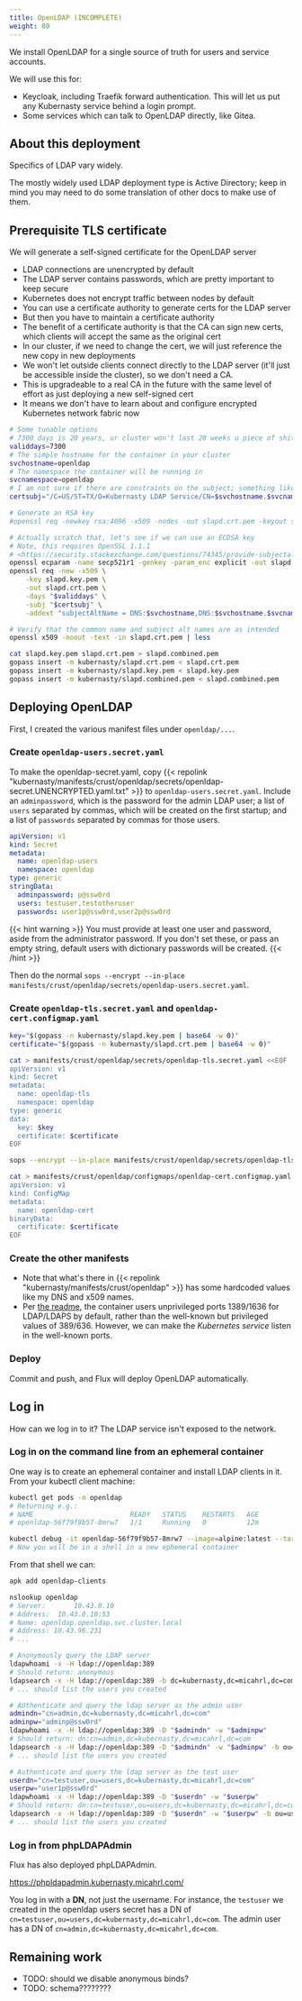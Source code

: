 ```yaml
---
title: OpenLDAP (INCOMPLETE)
weight: 80
---
```


We install OpenLDAP for a single source of truth for users and service accounts.

We will use this for:

* Keycloak, including Traefik forward authentication.
  This will let us put any Kubernasty service behind a login prompt.
* Some services which can talk to OpenLDAP directly, like Gitea.

## About this deployment

Specifics of LDAP vary widely.

The mostly widely used LDAP deployment type is Active Directory;
keep in mind you may need to do some translation of other docs to make use of them.

## Prerequisite TLS certificate

We will generate a self-signed certificate for the OpenLDAP server

* LDAP connections are unencrypted by default
* The LDAP server contains passwords, which are pretty important to keep secure
* Kubernetes does not encrypt traffic between nodes by default
* You can use a certificate authority to generate certs for the LDAP server
* But then you have to maintain a certificate authority
* The benefit of a certificate authority is that the CA can sign new certs,
  which clients will accept the same as the original cert
* In our cluster, if we need to change the cert,
  we will just reference the new copy in new deployments
* We won't let outside clients connect directly to the LDAP server
  (it'll just be accessible inside the cluster),
  so we don't need a CA.
* This is upgradeable to a real CA in the future
  with the same level of effort as just deploying a new self-signed cert
* It means we don't have to learn about and configure encrypted Kubernetes network fabric now

```sh
# Some tunable options
# 7300 days is 20 years, ur cluster won't last 20 weeks u piece of shit
validdays=7300
# The simple hostname for the container in your cluster
svchostname=openldap
# The namespace the container will be running in
svcnamespace=openldap
# I am not sure if there are constraints on the subject; something like this is typical:
certsubj="/C=US/ST=TX/O=Kubernasty LDAP Service/CN=$svchostname.$svcnamespace"

# Generate an RSA key
#openssl req -newkey rsa:4096 -x509 -nodes -out slapd.crt.pem -keyout slapd.key.pem -days "$validdays"

# Actually scratch that, let's see if we can use an ECDSA key
# Note, this requires OpenSSL 1.1.1
# <https://security.stackexchange.com/questions/74345/provide-subjectaltname-to-openssl-directly-on-the-command-line>
openssl ecparam -name secp521r1 -genkey -param_enc explicit -out slapd.key.pem
openssl req -new -x509 \
    -key slapd.key.pem \
    -out slapd.crt.pem \
    -days "$validdays" \
    -subj "$certsubj" \
    -addext "subjectAltName = DNS:$svchostname,DNS:$svchostname.$svcnamespace"

# Verify that the common name and subject alt names are as intended
openssl x509 -noout -text -in slapd.crt.pem | less

cat slapd.key.pem slapd.crt.pem > slapd.combined.pem
gopass insert -m kubernasty/slapd.crt.pem < slapd.crt.pem
gopass insert -m kubernasty/slapd.key.pem < slapd.key.pem
gopass insert -m kubernasty/slapd.combined.pem < slapd.combined.pem
```

## Deploying OpenLDAP

First, I created the various manifest files under `openldap/...`.

### Create `openldap-users.secret.yaml`

To make the openldap-secret.yaml, copy
{{< repolink "kubernasty/manifests/crust/openldap/secrets/openldap-secret.UNENCRYPTED.yaml.txt" >}}
to `openldap-users.secret.yaml`.
Include an `adminpassword`, which is the password for the admin LDAP user;
a list of `users` separated by commas, which will be created on the first startup;
and a list of `passwords` separated by commas for those users.

```yaml
apiVersion: v1
kind: Secret
metadata:
  name: openldap-users
  namespace: openldap
type: generic
stringData:
  adminpassword: p@ssw0rd
  users: testuser,testotheruser
  passwords: user1p@ssw0rd,user2p@ssw0rd
```

{{< hint warning >}}
You must provide at least one user and password, aside from the administrator password.
If you don't set these, or pass an empty string,
default users with dictionary passwords will be created.
{{< /hint >}}

Then do the normal `sops --encrypt --in-place manifests/crust/openldap/secrets/openldap-users.secret.yaml`.

### Create `openldap-tls.secret.yaml` and `openldap-cert.configmap.yaml`

```sh
key="$(gopass -n kubernasty/slapd.key.pem | base64 -w 0)"
certificate="$(gopass -n kubernasty/slapd.crt.pem | base64 -w 0)"

cat > manifests/crust/openldap/secrets/openldap-tls.secret.yaml <<EOF
apiVersion: v1
kind: Secret
metadata:
  name: openldap-tls
  namespace: openldap
type: generic
data:
  key: $key
  certificate: $certificate
EOF

sops --encrypt --in-place manifests/crust/openldap/secrets/openldap-tls.secret.yaml

cat > manifests/crust/openldap/configmaps/openldap-cert.configmap.yaml <<EOF
apiVersion: v1
kind: ConfigMap
metadata:
  name: openldap-cert
binaryData:
  certificate: $certificate
EOF
```

### Create the other manifests

* Note that what's there in {{< repolink "kubernasty/manifests/crust/openldap" >}}
  has some hardcoded values like my DNS and x509 names.
* Per [the readme](https://github.com/bitnami/containers/tree/main/bitnami/openldap),
  the container users unprivileged ports 1389/1636 for LDAP/LDAPS by default,
  rather than the well-known but privileged values of 389/636.
  However, we can make the _Kubernetes service_ listen in the well-known ports.

### Deploy

Commit and push, and Flux will deploy OpenLDAP automatically.

## Log in

How can we log in to it?
The LDAP service isn't exposed to the network.

### Log in on the command line from an ephemeral container

One way is to create an ephemeral container and install LDAP clients in it.
From your kubectl client machine:

```sh
kubectl get pods -n openldap
# Returning e.g.:
# NAME                        READY   STATUS    RESTARTS   AGE
# openldap-56f79f9b57-8mrw7   1/1     Running   0          12m

kubectl debug -it openldap-56f79f9b57-8mrw7 --image=alpine:latest --target=openldap --namespace=openldap
# Now you will be in a shell in a new ephemeral container
```

From that shell we can:

```sh
apk add openldap-clients

nslookup openldap
# Server:		10.43.0.10
# Address:	10.43.0.10:53
# Name:	openldap.openldap.svc.cluster.local
# Address: 10.43.96.231
# ...

# Anonymously query the LDAP server
ldapwhoami -x -H ldap://openldap:389
# Should return: anonymous
ldapsearch -x -H ldap://openldap:389 -b dc=kubernasty,dc=micahrl,dc=com
# ... should list the users you created

# AUthenticate and query the ldap server as the admin user
admindn="cn=admin,dc=kubernasty,dc=micahrl,dc=com"
adminpw="adminp@ssw0rd"
ldapwhoami -x -H ldap://openldap:389 -D "$admindn" -w "$adminpw"
# Should return: dn:cn=admin,dc=kubernasty,dc=micahrl,dc=com
ldapsearch -x -H ldap://openldap:389 -D "$admindn" -w "$adminpw" -b ou=users,dc=kubernasty,dc=micahrl,dc=com -s sub '(objectClass=*)' 'givenName=username*'
# ... should list the users you created

# Authenticate and query the ldap server as the test user
userdn="cn=testuser,ou=users,dc=kubernasty,dc=micahrl,dc=com"
userpw="user1p@ssw0rd"
ldapwhoami -x -H ldap://openldap:389 -D "$userdn" -w "$userpw"
# Should return: dn:cn=testuser,ou=users,dc=kubernasty,dc=micahrl,dc=com
ldapsearch -x -H ldap://openldap:389 -D "$userdn" -w "$userpw" -b ou=users,dc=kubernasty,dc=micahrl,dc=com -s sub '(objectClass=*)' 'givenName=username*'
# ... should list the users you created
```

### Log in from phpLDAPAdmin

Flux has also deployed phpLDAPAdmin.

<https://phpldapadmin.kubernasty.micahrl.com/>

You log in with a **DN**, not just the username.
For instance, the `testuser` we created in the openldap users secret has a DN of
`cn=testuser,ou=users,dc=kubernasty,dc=micahrl,dc=com`.
The admin user has a DN of
`cn=admin,dc=kubernasty,dc=micahrl,dc=com`.

## Remaining work

* TODO: should we disable anonymous binds?
* TODO: schema????????

